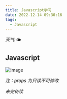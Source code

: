 ```yaml
---
title: Javascript学习
date: 2022-12-14 09:30:16
tags:
  - Javascript
---
```


_天气:🌤_

## Javascript

![image](https://note.youdao.com/s/5kRnlP4v)

_注：props 为只读不可修改_

_未完待续_
